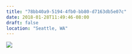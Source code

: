 ```yaml
---
title: "78bb40a9-5194-4fb0-bb80-d7163db5e07c"
date: 2018-01-28T11:49:46-08:00
draft: false
location: "Seattle, WA"
---
```


![](https://d17enza3bfujl8.cloudfront.net/IMG_20180128_142911-01.jpg)
